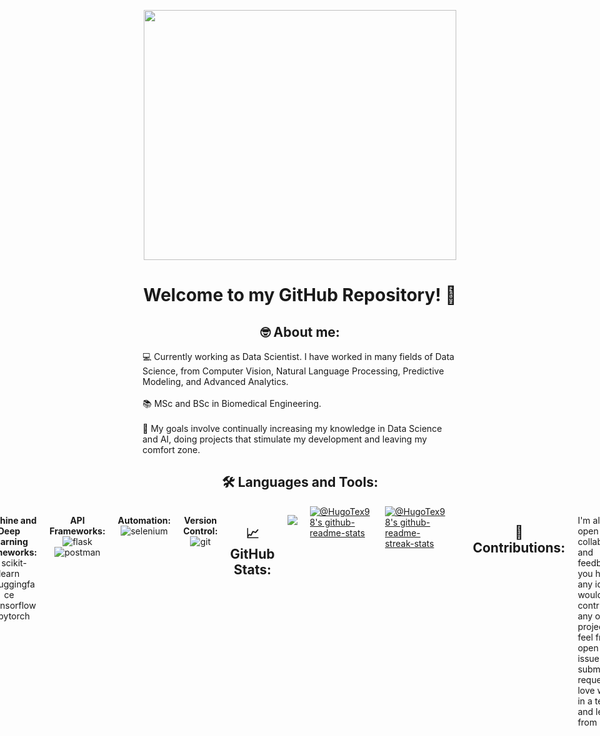 <p align="center">
  <img align="center" src='https://www.googleapis.com/download/storage/v1/b/kaggle-user-content/o/inbox%2F4208294%2F1c014f0a4490cf323418b80648ba44fe%2FDATAAC.jpeg?generation=1577356397338672&alt=media' width="500" height="400">
</p>
  
<h1 align="center">
  Welcome to my GitHub Repository! 🚀
</h1>

<h2 align="center">
  🤓 About me:
</h2>
<p align="Left">
  💻 Currently working as Data Scientist. I have worked in many fields of Data Science, from Computer Vision, Natural Language Processing, Predictive Modeling, and Advanced Analytics.
  <br><br>
  📚 MSc and BSc in Biomedical Engineering.
  <br><br>
  🎯 My goals involve continually increasing my knowledge in Data Science and AI, doing projects that stimulate my development and leaving my comfort zone.
</p>

<!--
<hr/>
-->
<h2 align="center">
  🛠️ Languages and Tools:
</h2>

<div style="display: flex; justify-content: center; flex-wrap: nowrap; gap: 20px;">
  <table align="center" style="border-collapse: collapse;">
  <colgroup span="3"></colgroup>
  <colgroup span="3"></colgroup>
  <colgroup span="2"></colgroup>
  <thead>
    <tr>
      <th colspan="3" style="text-align: center; border: 1px solid black; padding: 10px;">
        <b>Programming Languages</b>
      </th>
      <th colspan="3" style="text-align: center; border: 1px solid black; padding: 10px;">
        <b>Databases</b>
      </th>
      <th colspan="3" style="text-align: center; border: 1px solid black; padding: 10px;">
        <b>Cloud Platforms</b>
      </th>
    </tr>
  </thead>
  <tbody>
    <tr>
      <td align="center" width="96" style="border: 1px solid black; padding: 10px;">
        <img src="https://raw.githubusercontent.com/devicons/devicon/master/icons/python/python-original.svg" alt="python" width="40" height="40"/>
        <br>Python
      </td>
      <td align="center" width="96" style="border: 1px solid black; padding: 10px;">
        <img src="https://upload.wikimedia.org/wikipedia/commons/2/21/Matlab_Logo.png" alt="matlab" width="40" height="40"/>
        <br>MATLAB
      </td>
      <td align="center" width="96" style="border: 1px solid black; padding: 10px;">
        <img src="https://raw.githubusercontent.com/devicons/devicon/master/icons/html5/html5-original-wordmark.svg" alt="html5" width="40" height="40"/>
        <br>HTML
      </td>
      <td align="center" width="96" style="border: 1px solid black; padding: 10px;">
        <img src="https://www.vectorlogo.zone/logos/mysql/mysql-ar21.svg" alt="sql" width="80" height="80"/>
        <br>SQL
      </td>
      <td align="center" width="96" style="border: 1px solid black; padding: 10px;">
        <img src="https://www.vectorlogo.zone/logos/mongodb/mongodb-ar21.svg" alt="mongodb" width="80" height="80"/>
        <br>MongoDB
      </td>
      <td align="center" width="96" style="border: 1px solid black; padding: 10px;">
        <img src="https://www.vectorlogo.zone/logos/redis/redis-ar21.svg" alt="redis" width="80" height="80"/>
        <br>Redis
      </td>
      <td align="center" width="96" style="border: 1px solid black; padding: 10px;">
        <img src="https://www.vectorlogo.zone/logos/microsoft_azure/microsoft_azure-icon.svg" alt="azure" width="40" height="40"/>
        <br>MS Azure
      </td>
      <td align="center" width="96" style="border: 1px solid black; padding: 10px;">
        <img src="https://www.vectorlogo.zone/logos/google_cloud/google_cloud-icon.svg" alt="gcp" width="40" height="40"/>
        <br>GCP
      </td>
    </tr>
  </tbody>
</table>

<p align="center">
  <b>Machine and Deep Learning Frameworks:</b>
  <br>
  <img src="https://upload.wikimedia.org/wikipedia/commons/0/05/Scikit_learn_logo_small.svg" alt="scikit-learn" width="40" height="40"/>
  <img src="https://huggingface.co/datasets/huggingface/brand-assets/resolve/main/hf-logo.svg" alt="huggingface" width="40" height="40"/>
  <img src="https://www.vectorlogo.zone/logos/tensorflow/tensorflow-icon.svg" alt="tensorflow" width="40" height="40"/>
  <img src="https://www.vectorlogo.zone/logos/pytorch/pytorch-icon.svg" alt="pytorch" width="40" height="40"/>
</p>
<p align="center">
  <b>API Frameworks:</b>
  <br>
  <img src="https://www.vectorlogo.zone/logos/pocoo_flask/pocoo_flask-icon.svg" alt="flask" width="40" height="40"/>
  <img src="https://www.vectorlogo.zone/logos/getpostman/getpostman-icon.svg" alt="postman" width="40" height="40"/>
</p>
<p align="center">
  <b>Automation:</b>
  <br>
  <img src="https://raw.githubusercontent.com/detain/svg-logos/780f25886640cef088af994181646db2f6b1a3f8/svg/selenium-logo.svg" alt="selenium" width="40" height="40"/>
</p>
<p align="center">
  <b>Version Control:</b>
  <br>
  <img src="https://www.vectorlogo.zone/logos/git-scm/git-scm-icon.svg" alt="git" width="40" height="40"/>
</p>

<h2 align="center">📈 GitHub Stats:</h2>
  <!--
  <p align="center">
    <img src="https://github-readme-stats.vercel.app/api/top-langs/?username=HugoTex98&theme=gotham&hide_border=false&include_all_commits=true&count_private=true&layout=compact" alt="Top Languages" />
  </p>
  -->
  <!--
  <p align="center">
  <img align="center" src="https://github-readme-stats.vercel.app/api/top-langs?username=HugoTex98&hide_border=true&no-bg=true&no-frame=true&layout=compact&theme=transparent&langs_count=10" alt="Top Languages"/>
  </p>
  <p align="center">
    <img alt="Mark streak" src="https://github-readme-streak-stats.herokuapp.com/?user=HugoTex98&hide_border=true&theme=transparent"/> 
  </p>
  -->

<p align="center">
  <img src="https://github-readme-stats.vercel.app/api/top-langs/?username=HugoTex98&theme=vue&layout=compact"width="40%"/> 
</p
<p align="center">
  <a href="https://github.com/HugoTex98?tab=repositories"><img src="https://github-readme-stats-one-bice.vercel.app/api?username=HugoTex98&theme=vue&show_icons=true&count_private=true&hide_border=false&role=OWNER,ORGANIZATION_MEMBER,COLLABORATOR"  width="48%" alt="@HugoTex98's github-readme-stats"/></a>
  <a href="https://github.com/HugoTex98?tab=stars"><img src="https://github-readme-streak-stats.herokuapp.com?user=HugoTex98&theme=vue&hide_border=false&date_format=M%20j%5B%2C%20Y%5D"  width="48%" alt="@HugoTex98's github-readme-streak-stats"/></a>
</p>
  
<h2 align="center">
  👥 Contributions:
</h2>
<p align="left">
  I'm always open to collaboration and feedback! If you have any ideas or would like to contribute to any of my projects, feel free to open an issue or submit a pull request. 
  I love working in a team and learning from others.
</p>


<!--
**HugoTex98/HugoTex98** is a ✨ _special_ ✨ repository because its `README.md` (this file) appears on your GitHub profile.

Here are some ideas to get you started:

- 🔭 I’m currently working on ...
- 🌱 I’m currently learning ...
- 👯 I’m looking to collaborate on ...
- 🤔 I’m looking for help with ...
- 💬 Ask me about ...
- 📫 How to reach me: ...
- 😄 Pronouns: ...
- ⚡ Fun fact: ...
-->
